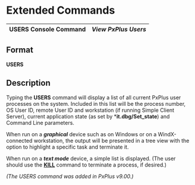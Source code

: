# Extended Commands

**USERS Console Command** |  **_View PxPlus Users_**  
---|---  
  
## Format

**USERS**

## Description

Typing the **USERS** command will display a list of all current PxPlus user processes on the system. Included in this list will be the process number, OS User ID, remote User ID and workstation (if running Simple Client Server), current application state (as set by ***it.dbg/Set_state**) and Command Line parameters.

When run on a **_graphical_** device such as on Windows or on a WindX-connected workstation, the output will be presented in a tree view with the option to highlight a specific task and terminate it.

When run on a **_text mode_** device, a simple list is displayed. (The user should use the **[KILL](kill.md)** command to terminate a process, if desired.)

_(The USERS command was added in PxPlus v9.00.)_
